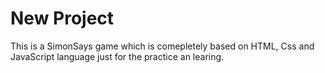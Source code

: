 # New Project

This is a SimonSays game which is comepletely based on HTML, Css and JavaScript language just for the practice an learing.